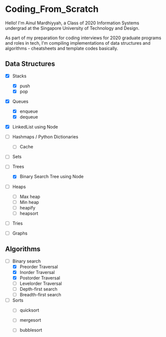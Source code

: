 # Coding_From_Scratch
Hello! I'm Ainul Mardhiyyah, a Class of 2020 Information Systems undergrad at the Singapore University of Technology and Design.

As part of my preparation for coding interviews for 2020 graduate programs and roles in tech, I'm compiling implementations of data structures and algorithms - cheatsheets and template codes basically.


## Data Structures
- [x] Stacks
    - [x] push
    - [x] pop
- [x] Queues
    - [x] enqueue
    - [x] dequeue
- [x] LinkedList using Node
- [ ] Hashmaps / Python Dictionaries
    - [ ] Cache
- [ ] Sets
- [ ] Trees
    - [x] Binary Search Tree using Node
- [ ] Heaps
    - [ ] Max heap
    - [ ] Min heap
    - [ ] heapify
    - [ ] heapsort
- [ ] Tries
- [ ] Graphs


## Algorithms
- [ ] Binary search
    - [x] Preorder Traversal
    - [x] Inorder Traversal
    - [x] Postorder Traversal
    - [ ] Levelorder Traversal
    - [ ] Depth-first search
    - [ ] Breadth-first search
- [ ] Sorts
    - [ ] quicksort
    - [ ] mergesort
    - [ ] bubblesort
 
 
